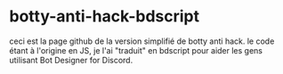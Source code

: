 # botty-anti-hack-bdscript
ceci est la page github de la version simplifié de botty anti hack. le code étant à l'origine en JS, je l'ai "traduit" en bdscript pour aider les gens utilisant Bot Designer for Discord. 
